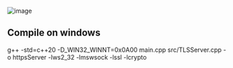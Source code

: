 ![image](https://github.com/user-attachments/assets/6a9b8f79-4309-419b-97e0-33258623fce8)

<h2>Compile on windows</h2>
 g++ -std=c++20 -D_WIN32_WINNT=0x0A00 main.cpp src/TLSServer.cpp -o httpsServer -lws2_32 -lmswsock -lssl -lcrypto
